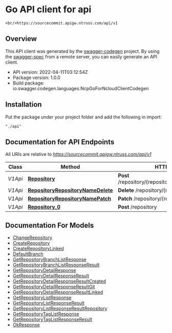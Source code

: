 # Go API client for api

    <br/>https://sourcecommit.apigw.ntruss.com/api/v1

## Overview
This API client was generated by the [swagger-codegen](https://github.com/swagger-api/swagger-codegen) project.  By using the [swagger-spec](https://github.com/swagger-api/swagger-spec) from a remote server, you can easily generate an API client.

- API version: 2022-04-11T03:12:54Z
- Package version: 1.0.0
- Build package: io.swagger.codegen.languages.NcpGoForNcloudClientCodegen

## Installation
Put the package under your project folder and add the following in import:
```
"./api"
```

## Documentation for API Endpoints

All URIs are relative to *https://sourcecommit.apigw.ntruss.com/api/v1*

Class | Method | HTTP request | Description
------------ | ------------- | ------------- | -------------
*V1Api* | [**Repository**](docs/V1Api.md#repository) | **Post** /repository/{repositoryName}/branch/default | 
*V1Api* | [**RepositoryRepositoryNameDelete**](docs/V1Api.md#repositoryrepositorynamedelete) | **Delete** /repository/{repositoryName} | 
*V1Api* | [**RepositoryRepositoryNamePatch**](docs/V1Api.md#repositoryrepositorynamepatch) | **Patch** /repository/{repositoryName} | 
*V1Api* | [**Repository_0**](docs/V1Api.md#repository_0) | **Post** /repository | 


## Documentation For Models

 - [ChangeRepository](docs/ChangeRepository.md)
 - [CreateRepository](docs/CreateRepository.md)
 - [CreateRepositoryLinked](docs/CreateRepositoryLinked.md)
 - [DefaultBranch](docs/DefaultBranch.md)
 - [GetRepositoryBranchListResponse](docs/GetRepositoryBranchListResponse.md)
 - [GetRepositoryBranchListResponseResult](docs/GetRepositoryBranchListResponseResult.md)
 - [GetRepositoryDetailResponse](docs/GetRepositoryDetailResponse.md)
 - [GetRepositoryDetailResponseResult](docs/GetRepositoryDetailResponseResult.md)
 - [GetRepositoryDetailResponseResultCreated](docs/GetRepositoryDetailResponseResultCreated.md)
 - [GetRepositoryDetailResponseResultGit](docs/GetRepositoryDetailResponseResultGit.md)
 - [GetRepositoryDetailResponseResultLinked](docs/GetRepositoryDetailResponseResultLinked.md)
 - [GetRepositoryListResponse](docs/GetRepositoryListResponse.md)
 - [GetRepositoryListResponseResult](docs/GetRepositoryListResponseResult.md)
 - [GetRepositoryListResponseResultRepository](docs/GetRepositoryListResponseResultRepository.md)
 - [GetRepositoryTagListResponse](docs/GetRepositoryTagListResponse.md)
 - [GetRepositoryTagListResponseResult](docs/GetRepositoryTagListResponseResult.md)
 - [OkResponse](docs/OkResponse.md)

